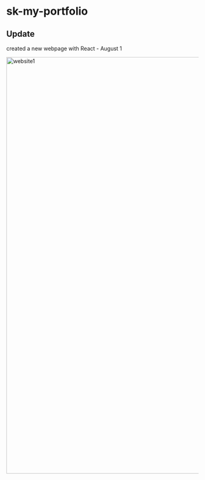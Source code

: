 # sk-my-portfolio

## Update 
created a new webpage with React - August 1

<img width="1090" alt="website1" src="https://github.com/skura-00/sk-my-portfolio/assets/105990444/a29df0a1-eaa7-47a4-8739-4fd3d84e836f">
